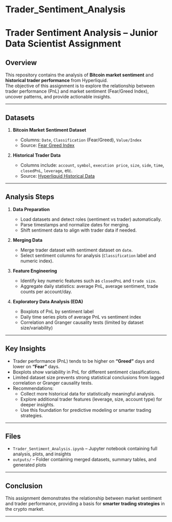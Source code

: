 # Trader_Sentiment_Analysis
# Trader Sentiment Analysis – Junior Data Scientist Assignment

## Overview
This repository contains the analysis of **Bitcoin market sentiment** and **historical trader performance** from Hyperliquid.  
The objective of this assignment is to explore the relationship between trader performance (PnL) and market sentiment (Fear/Greed Index), uncover patterns, and provide actionable insights.

---

## Datasets
1. **Bitcoin Market Sentiment Dataset**  
   - Columns: `Date`, `Classification` (Fear/Greed), `Value/Index`  
   - Source: [Fear Greed Index](https://drive.google.com/file/d/1PgQC0tO8XN-wqkNyghWc_-mnrYv_nhSf/view?usp=sharing)

2. **Historical Trader Data**  
   - Columns include: `account`, `symbol`, `execution price`, `size`, `side`, `time`, `closedPnL`, `leverage`, etc.  
   - Source: [Hyperliquid Historical Data](https://drive.google.com/file/d/1IAfLZwu6rJzyWKgBToqwSmmVYU6VbjVs/view?usp=sharing)

---

## Analysis Steps
1. **Data Preparation**  
   - Load datasets and detect roles (sentiment vs trader) automatically.  
   - Parse timestamps and normalize dates for merging.  
   - Shift sentiment data to align with trader data if needed.  

2. **Merging Data**  
   - Merge trader dataset with sentiment dataset on `date`.  
   - Select sentiment columns for analysis (`Classification` label and numeric index).  

3. **Feature Engineering**  
   - Identify key numeric features such as `closedPnL` and `trade size`.  
   - Aggregate daily statistics: average PnL, average sentiment, trade counts per account/day.  

4. **Exploratory Data Analysis (EDA)**  
   - Boxplots of PnL by sentiment label  
   - Daily time series plots of average PnL vs sentiment index  
   - Correlation and Granger causality tests (limited by dataset size/variability)

---

## Key Insights
- Trader performance (PnL) tends to be higher on **“Greed”** days and lower on **“Fear”** days.  
- Boxplots show variability in PnL for different sentiment classifications.  
- Limited dataset size prevents strong statistical conclusions from lagged correlation or Granger causality tests.  
- Recommendations:
  - Collect more historical data for statistically meaningful analysis.  
  - Explore additional trader features (leverage, size, account type) for deeper insights.  
  - Use this foundation for predictive modeling or smarter trading strategies.

---

## Files
- `Trader_Sentiment_Analysis.ipynb` – Jupyter notebook containing full analysis, plots, and insights  
- `outputs/` – Folder containing merged datasets, summary tables, and generated plots

---

## Conclusion
This assignment demonstrates the relationship between market sentiment and trader performance, providing a basis for **smarter trading strategies** in the crypto market.  

---
